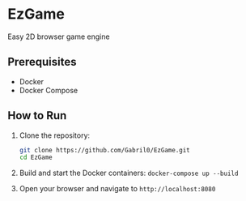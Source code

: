 # EzGame

Easy 2D browser game engine

## Prerequisites

- Docker
- Docker Compose

## How to Run

1. Clone the repository:
   ```sh
   git clone https://github.com/Gabril0/EzGame.git
   cd EzGame
   ```

2. Build and start the Docker containers:
```docker-compose up --build```
3. Open your browser and navigate to `http://localhost:8080`
